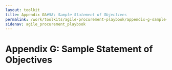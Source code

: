 ```yaml
---
layout: toolkit
title: Appendix G&#58; Sample Statement of Objectives
permalink: /work/toolkits/agile-procurement-playbook/appendix-g-sample-statement-of-objectives/
sidenav: agile_procurement_playbook
---
```


# Appendix G: Sample Statement of Objectives
